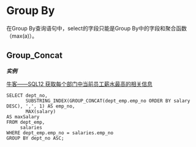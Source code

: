 # Group By

在Group By查询语句中，select的字段只能是Group By中的字段和聚合函数（max(a)）。

## Group_Concat

***实例***

[牛客——SQL12 获取每个部门中当前员工薪水最高的相关信息](https://www.nowcoder.com/practice/4a052e3e1df5435880d4353eb18a91c6?tpId=82&tqId=29764&rp=1&ru=/exam/oj&qru=/exam/oj&sourceUrl=%2Fexam%2Foj%3Fdifficulty%3D5%26judgeStatus%3D1%26page%3D1%26pageSize%3D50%26search%3D%26tab%3DSQL%25E7%25AF%2587%26topicId%3D82&difficulty=5&judgeStatus=1&tags=&title=)

```mysql
SELECT dept_no,
       SUBSTRING_INDEX(GROUP_CONCAT(dept_emp.emp_no ORDER BY salary DESC), ',', 1) AS emp_no,
       MAX(salary)                                                                 AS maxSalary
FROM dept_emp,
     salaries
WHERE dept_emp.emp_no = salaries.emp_no
GROUP BY dept_no ASC;
```